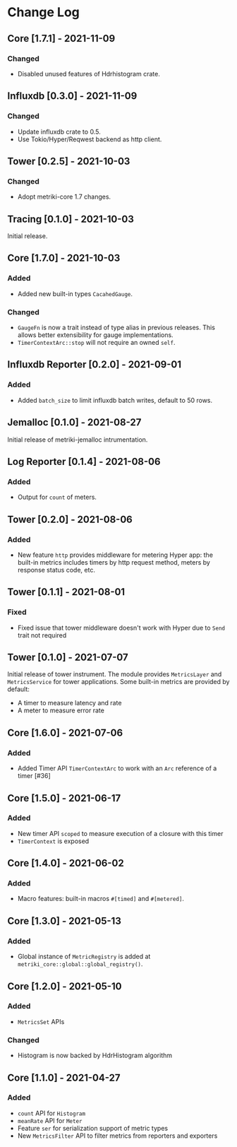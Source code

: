 # Change Log

## Core [1.7.1] - 2021-11-09

### Changed

* Disabled unused features of Hdrhistogram crate.

## Influxdb [0.3.0] - 2021-11-09

### Changed

* Update influxdb crate to 0.5.
* Use Tokio/Hyper/Reqwest backend as http client.

## Tower [0.2.5] - 2021-10-03

### Changed

* Adopt metriki-core 1.7 changes.

## Tracing [0.1.0] - 2021-10-03

Initial release.

## Core [1.7.0] - 2021-10-03

### Added

* Added new built-in types `CacahedGauge`.

### Changed

* `GaugeFn` is now a trait instead of type alias in previous
  releases. This allows better extensibility for gauge
  implementations.
* `TimerContextArc::stop` will not require an owned `self`.

## Influxdb Reporter [0.2.0] - 2021-09-01

### Added

* Added `batch_size` to limit influxdb batch writes, default to 50 rows.

## Jemalloc [0.1.0] - 2021-08-27

Initial release of metriki-jemalloc intrumentation.

## Log Reporter [0.1.4] - 2021-08-06

### Added

* Output for `count` of meters.

## Tower [0.2.0] - 2021-08-06

### Added

* New feature `http` provides middleware for metering Hyper app: the built-in metrics
  includes timers by http request method, meters by response status code, etc.

## Tower [0.1.1] - 2021-08-01

### Fixed

* Fixed issue that tower middleware doesn't work with Hyper due to
  `Send` trait not required

## Tower [0.1.0] - 2021-07-07

Initial release of tower instrument. The module provides `MetricsLayer` and
`MetricsService` for tower applications. Some built-in metrics are provided by default:

* A timer to measure latency and rate
* A meter to measure error rate

## Core [1.6.0] - 2021-07-06

### Added

* Added Timer API `TimerContextArc` to work with an `Arc` reference of a timer [#36]

## Core [1.5.0] - 2021-06-17

### Added

* New timer API `scoped` to measure execution of a closure with this timer
* `TimerContext` is exposed

## Core [1.4.0] - 2021-06-02

### Added

* Macro features: built-in macros `#[timed]` and `#[metered]`.

## Core [1.3.0] - 2021-05-13

### Added

* Global instance of `MetricRegistry` is added at `metriki_core::global::global_registry()`.

## Core [1.2.0] - 2021-05-10

### Added

* `MetricsSet` APIs

### Changed

* Histogram is now backed by HdrHistogram algorithm

## Core [1.1.0] - 2021-04-27

### Added

* `count` API for `Histogram`
* `meanRate` API for `Meter`
* Feature `ser` for serialization support of metric types
* New `MetricsFilter` API to filter metrics from reporters and exporters
